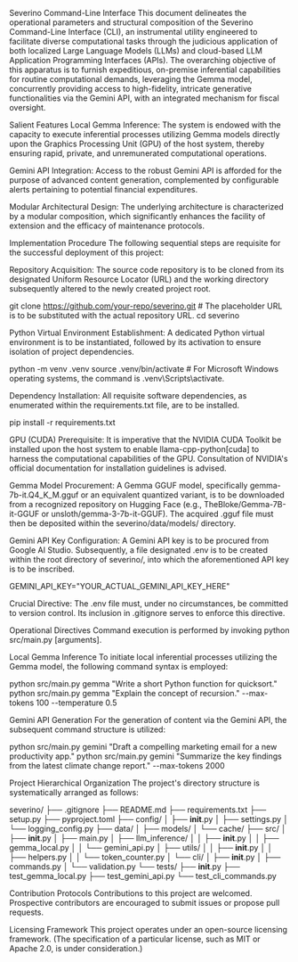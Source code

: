 Severino Command-Line Interface
This document delineates the operational parameters and structural composition of the Severino Command-Line Interface (CLI), an instrumental utility engineered to facilitate diverse computational tasks through the judicious application of both localized Large Language Models (LLMs) and cloud-based LLM Application Programming Interfaces (APIs). The overarching objective of this apparatus is to furnish expeditious, on-premise inferential capabilities for routine computational demands, leveraging the Gemma model, concurrently providing access to high-fidelity, intricate generative functionalities via the Gemini API, with an integrated mechanism for fiscal oversight.

Salient Features
Local Gemma Inference: The system is endowed with the capacity to execute inferential processes utilizing Gemma models directly upon the Graphics Processing Unit (GPU) of the host system, thereby ensuring rapid, private, and unremunerated computational operations.

Gemini API Integration: Access to the robust Gemini API is afforded for the purpose of advanced content generation, complemented by configurable alerts pertaining to potential financial expenditures.

Modular Architectural Design: The underlying architecture is characterized by a modular composition, which significantly enhances the facility of extension and the efficacy of maintenance protocols.

Implementation Procedure
The following sequential steps are requisite for the successful deployment of this project:

Repository Acquisition:
The source code repository is to be cloned from its designated Uniform Resource Locator (URL) and the working directory subsequently altered to the newly created project root.

git clone https://github.com/your-repo/severino.git # The placeholder URL is to be substituted with the actual repository URL.
cd severino

Python Virtual Environment Establishment:
A dedicated Python virtual environment is to be instantiated, followed by its activation to ensure isolation of project dependencies.

python -m venv .venv
source .venv/bin/activate # For Microsoft Windows operating systems, the command is .venv\Scripts\activate.

Dependency Installation:
All requisite software dependencies, as enumerated within the requirements.txt file, are to be installed.

pip install -r requirements.txt

GPU (CUDA) Prerequisite: It is imperative that the NVIDIA CUDA Toolkit be installed upon the host system to enable llama-cpp-python[cuda] to harness the computational capabilities of the GPU. Consultation of NVIDIA's official documentation for installation guidelines is advised.

Gemma Model Procurement:
A Gemma GGUF model, specifically gemma-7b-it.Q4_K_M.gguf or an equivalent quantized variant, is to be downloaded from a recognized repository on Hugging Face (e.g., TheBloke/Gemma-7B-it-GGUF or unsloth/gemma-3-7b-it-GGUF). The acquired .gguf file must then be deposited within the severino/data/models/ directory.

Gemini API Key Configuration:
A Gemini API key is to be procured from Google AI Studio. Subsequently, a file designated .env is to be created within the root directory of severino/, into which the aforementioned API key is to be inscribed.

GEMINI_API_KEY="YOUR_ACTUAL_GEMINI_API_KEY_HERE"

Crucial Directive: The .env file must, under no circumstances, be committed to version control. Its inclusion in .gitignore serves to enforce this directive.

Operational Directives
Command execution is performed by invoking python src/main.py <command> [arguments].

Local Gemma Inference
To initiate local inferential processes utilizing the Gemma model, the following command syntax is employed:

python src/main.py gemma "Write a short Python function for quicksort."
python src/main.py gemma "Explain the concept of recursion." --max-tokens 100 --temperature 0.5

Gemini API Generation
For the generation of content via the Gemini API, the subsequent command structure is utilized:

python src/main.py gemini "Draft a compelling marketing email for a new productivity app."
python src/main.py gemini "Summarize the key findings from the latest climate change report." --max-tokens 2000

Project Hierarchical Organization
The project's directory structure is systematically arranged as follows:

severino/
├── .gitignore
├── README.md
├── requirements.txt
├── setup.py
├── pyproject.toml
├── config/
│   ├── __init__.py
│   ├── settings.py
│   └── logging_config.py
├── data/
│   ├── models/
│   └── cache/
├── src/
│   ├── __init__.py
│   ├── main.py
│   ├── llm_inference/
│   │   ├── __init__.py
│   │   ├── gemma_local.py
│   │   └── gemini_api.py
│   ├── utils/
│   │   ├── __init__.py
│   │   ├── helpers.py
│   │   └── token_counter.py
│   └── cli/
│       ├── __init__.py
│       ├── commands.py
│       └── validation.py
└── tests/
    ├── __init__.py
    ├── test_gemma_local.py
    ├── test_gemini_api.py
    └── test_cli_commands.py

Contribution Protocols
Contributions to this project are welcomed. Prospective contributors are encouraged to submit issues or propose pull requests.

Licensing Framework
This project operates under an open-source licensing framework. (The specification of a particular license, such as MIT or Apache 2.0, is under consideration.)